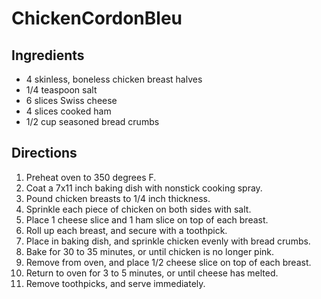 # ChickenCordonBleu

## Ingredients

- 4 skinless, boneless chicken breast halves
- 1/4 teaspoon salt
- 6 slices Swiss cheese
- 4 slices cooked ham
- 1/2 cup seasoned bread crumbs

## Directions

1. Preheat oven to 350 degrees F.
2. Coat a 7x11 inch baking dish with nonstick cooking spray.
3. Pound chicken breasts to 1/4 inch thickness.
4. Sprinkle each piece of chicken on both sides with salt.
5. Place 1 cheese slice and 1 ham slice on top of each breast.
6. Roll up each breast, and secure with a toothpick.
7. Place in baking dish, and sprinkle chicken evenly with bread crumbs.
8. Bake for 30 to 35 minutes, or until chicken is no longer pink.
9. Remove from oven, and place 1/2 cheese slice on top of each breast.
10. Return to oven for 3 to 5 minutes, or until cheese has melted.
11. Remove toothpicks, and serve immediately.

